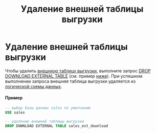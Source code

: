 ﻿---
layout: default
title: Удаление внешней таблицы выгрузки
nav_order: 11
parent: Управление схемой данных
grand_parent: Работа с системой
has_children: false
---

Удаление внешней таблицы выгрузки
==================================

Чтобы удалить [внешнюю таблицу выгрузки](../../../Обзор_понятий_компонентов_и_связей/Основные_понятия/Внешняя_таблица/Внешняя_таблица.md), 
выполните запрос [DROP DOWNLOAD EXTERNAL TABLE](../../../Справочная_информация/Запросы_SQLplus/DROP_DOWNLOAD_EXTERNAL_TABLE/DROP_DOWNLOAD_EXTERNAL_TABLE.md) 
(см. пример [ниже](<LINK>)). При успешном выполнении запроса внешняя таблица выгрузки удаляется из 
[логической схемы данных](../../../Обзор_понятий_компонентов_и_связей/Основные_понятия/Логическая_схема_данных/Логическая_схема_данных.md).

#### Пример
```sql
-- выбор базы данных sales по умолчанию
USE sales

-- удаление внешней таблицы выгрузки
DROP DOWNLOAD EXTERNAL TABLE sales_ext_download
```